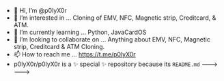 - 👋 Hi, I’m @p0lyX0r
- 👀 I’m interested in ... Cloning of EMV, NFC, Magnetic strip, Creditcard, & ATM.
- 🌱 I’m currently learning ... Python, JavaCardOS
- 💞️ I’m looking to collaborate on ... Anything about EMV, NFC, Magnetic strip, Creditcard & ATM Cloning.
- 📫 How to reach me ... https://t.me/p0lyX0r
- p0lyX0r/p0lyX0r is a ✨ special ✨ repository because its `README.md`
--->
--->
